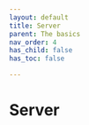 ```yaml
---
layout: default
title: Server
parent: The basics
nav_order: 4
has_child: false
has_toc: false

---
```


# Server